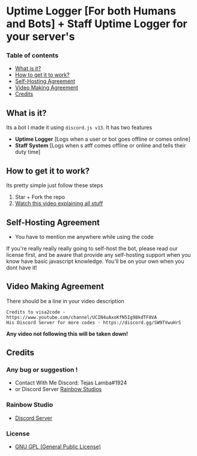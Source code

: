 # Uptime Logger [For both Humans and Bots] + Staff Uptime Logger for your server's 

### Table of contents
- [What is it?](#what-is-it)
- [How to get it to work?](#how-to-get-it-to-work)
- [Self-Hosting Agreement](#self-hosting-agreement)
- [Video Making Agreement](#video-making-agreement)
- [Credits](#credits)

## What is it? 
Its a bot I made it using `discord.js v13`. It has two features
- **Uptime Logger** [Logs when a user or bot goes offline or comes online]
- **Staff System** [Logs when s atff comes offline or online and tells their duty time]
## How to get it to work?
Its pretty simple just follow these steps

1. Star + Fork the repo 
2. [Watch this video explaining all stuff]()

## Self-Hosting Agreement
- You have to mention me anywhere while using the code

If you're really really really going to self-host the bot, please read our license first, and be aware that  provide any self-hosting support when you know have basic javascript knowledge. You'll be on your own when you dont have it!
## Video Making Agreement 
There should be a line in your video description
```
Credits to visa2code - https://www.youtube.com/channel/UCIN4uAxoKfN5Ig98kdTF8VA
His Discord Server for more codes - https://discord.gg/SW9TVwuHrS
```
__**Any video not following this will be taken down!**__

## Credits
### Any bug or suggestion !
- Contact With Me Discord: Tejas Lamba#1924
- or Discord Server [Rainbow Studios](https://discord.gg/SW9TVwuHrS)

### Rainbow Studio
- [Discord Server](https://discord.gg/SW9TVwuHrS)


### License
- [GNU GPL (General Public License)](https://www.gnu.org/licenses)
